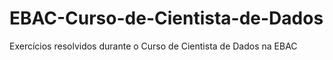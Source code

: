# EBAC-Curso-de-Cientista-de-Dados
 Exercícios resolvidos durante o Curso de Cientista de Dados na EBAC
